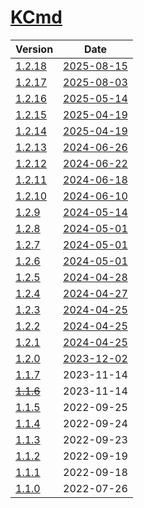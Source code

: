 # [KCmd](https://doc.kaven.xyz/KCmd/)

| Version | Date |
|---|---|
| [1.2.18](1.2.18) | [2025-08-15](# "2025-08-15T11:03:19.545Z") |
| [1.2.17](1.2.17) | [2025-08-03](# "2025-08-03T00:41:24.116Z") |
| [1.2.16](1.2.16) | [2025-05-14](# "2025-05-14T12:56:04.821Z") |
| [1.2.15](1.2.15) | [2025-04-19](# "2025-04-19T00:44:23.856Z") |
| [1.2.14](1.2.14) | [2025-04-19](# "2025-04-19T00:19:40.254Z") |
| [1.2.13](1.2.13) | [2024-06-26](# "2024-06-26T15:38:02.072Z") |
| [1.2.12](1.2.12) | [2024-06-22](# "2024-06-22T03:30:16.543Z") |
| [1.2.11](1.2.11) | [2024-06-18](# "2024-06-18T01:24:57.909Z") |
| [1.2.10](1.2.10) | [2024-06-10](# "2024-06-10T14:25:55.417Z") |
| [1.2.9](1.2.9) | [2024-05-14](# "2024-05-14T14:07:25.269Z") |
| [1.2.8](1.2.8) | [2024-05-01](# "2024-05-01T06:45:30.387Z") |
| [1.2.7](1.2.7) | [2024-05-01](# "2024-05-01T03:36:25.419Z") |
| [1.2.6](1.2.6) | [2024-05-01](# "2024-05-01T01:06:44.029Z") |
| [1.2.5](1.2.5) | [2024-04-28](# "2024-04-28T14:07:48.040Z") |
| [1.2.4](1.2.4) | [2024-04-27](# "2024-04-27T02:01:37.142Z") |
| [1.2.3](1.2.3) | [2024-04-25](# "2024-04-25T13:32:26.585Z") |
| [1.2.2](1.2.2) | [2024-04-25](# "2024-04-25T12:07:48.779Z") |
| [1.2.1](1.2.1) | [2024-04-25](# "2024-04-25T11:47:13.393Z") |
| [1.2.0](1.2.0) | [2023-12-02](# "2023-12-02T06:22:10.133Z") |
| [1.1.7](1.1.7) | 2023-11-14 |
| [~~1.1.6~~](1.1.6) | 2023-11-14 |
| [1.1.5](1.1.5) | 2022-09-25 |
| [1.1.4](1.1.4) | 2022-09-24 |
| [1.1.3](1.1.3) | 2022-09-23 |
| [1.1.2](1.1.2) | 2022-09-19 |
| [1.1.1](1.1.1) | 2022-09-18 |
| [1.1.0](1.1.0) | 2022-07-26 |
